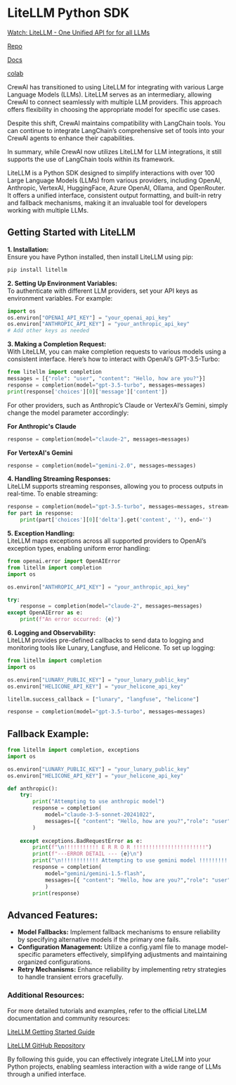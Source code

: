 # LiteLLM Python SDK

[Watch: LiteLLM - One Unified API for for all LLMs](https://www.youtube.com/watch?v=29_ipKNI8I0)

[Repo](https://github.com/BerriAI/litellm)

[Docs](https://docs.litellm.ai/docs/#litellm-python-sdk)

[colab](https://colab.research.google.com/github/BerriAI/litellm/blob/main/cookbook/liteLLM_Getting_Started.ipynb#scrollTo=speIkoX_8db4)

CrewAI has transitioned to using LiteLLM for integrating with various Large Language Models (LLMs). LiteLLM serves as an intermediary, allowing CrewAI to connect seamlessly with multiple LLM providers. This approach offers flexibility in choosing the appropriate model for specific use cases.  

Despite this shift, CrewAI maintains compatibility with LangChain tools. You can continue to integrate LangChain’s comprehensive set of tools into your CrewAI agents to enhance their capabilities.  

In summary, while CrewAI now utilizes LiteLLM for LLM integrations, it still supports the use of LangChain tools within its framework.  

LiteLLM is a Python SDK designed to simplify interactions with over 100 Large Language Models (LLMs) from various providers, including OpenAI, Anthropic, VertexAI, HuggingFace, Azure OpenAI, Ollama, and OpenRouter. It offers a unified interface, consistent output formatting, and built-in retry and fallback mechanisms, making it an invaluable tool for developers working with multiple LLMs.  

## Getting Started with LiteLLM
**1.	Installation:**  
Ensure you have Python installed, then install LiteLLM using pip:

```python
pip install litellm
```

**2.	Setting Up Environment Variables:**  
To authenticate with different LLM providers, set your API keys as environment variables. For example:

```python
import os
os.environ["OPENAI_API_KEY"] = "your_openai_api_key"
os.environ["ANTHROPIC_API_KEY"] = "your_anthropic_api_key"
# Add other keys as needed
```


**3.	Making a Completion Request:**  
With LiteLLM, you can make completion requests to various models using a consistent interface. Here’s how to interact with OpenAI’s GPT-3.5-Turbo:

```python
from litellm import completion
messages = [{"role": "user", "content": "Hello, how are you?"}]
response = completion(model="gpt-3.5-turbo", messages=messages)
print(response['choices'][0]['message']['content'])
```

For other providers, such as Anthropic’s Claude or VertexAI’s Gemini, simply change the model parameter accordingly:

**For Anthropic's Claude**
```python
response = completion(model="claude-2", messages=messages)
```

**For VertexAI's Gemini**
```python
response = completion(model="gemini-2.0", messages=messages)
```


**4.	Handling Streaming Responses:**  
LiteLLM supports streaming responses, allowing you to process outputs in real-time. To enable streaming:

```python
response = completion(model="gpt-3.5-turbo", messages=messages, stream=True)
for part in response:
    print(part['choices'][0]['delta'].get('content', ''), end='')
```


**5.	Exception Handling:**  
LiteLLM maps exceptions across all supported providers to OpenAI’s exception types, enabling uniform error handling:

```python
from openai.error import OpenAIError
from litellm import completion
import os

os.environ["ANTHROPIC_API_KEY"] = "your_anthropic_api_key"

try:
    response = completion(model="claude-2", messages=messages)
except OpenAIError as e:
    print(f"An error occurred: {e}")
```


**6.	Logging and Observability:**  
LiteLLM provides pre-defined callbacks to send data to logging and monitoring tools like Lunary, Langfuse, and Helicone. To set up logging:

```python
from litellm import completion
import os

os.environ["LUNARY_PUBLIC_KEY"] = "your_lunary_public_key"
os.environ["HELICONE_API_KEY"] = "your_helicone_api_key"

litellm.success_callback = ["lunary", "langfuse", "helicone"]

response = completion(model="gpt-3.5-turbo", messages=messages)
```

## Fallback Example:
```python
from litellm import completion, exceptions
import os

os.environ["LUNARY_PUBLIC_KEY"] = "your_lunary_public_key"
os.environ["HELICONE_API_KEY"] = "your_helicone_api_key"

def anthropic():
    try:
        print("Attempting to use anthropic model")
        response = completion(
            model="claude-3-5-sonnet-20241022",
            messages=[{ "content": "Hello, how are you?","role": "user"}]
        )
        
    except exceptions.BadRequestError as e:
        print(f"\n!!!!!!!!!!! E R R O R !!!!!!!!!!!!!!!!!!!!!!!")
        print(f"---ERROR DETAIL --- {e}\n")
        print("\n!!!!!!!!!!!! Attempting to use gemini model !!!!!!!!!!!!!!!!!!!\n")
        response = completion(
            model="gemini/gemini-1.5-flash",
            messages=[{ "content": "Hello, how are you?","role": "user"}]
            )
        print(response)
```
## Advanced Features:  
- **Model Fallbacks:** Implement fallback mechanisms to ensure reliability by specifying alternative models if the primary one fails.
- **Configuration Management:** Utilize a config.yaml file to manage model-specific parameters effectively, simplifying adjustments and maintaining organized configurations.
- **Retry Mechanisms:** Enhance reliability by implementing retry strategies to handle transient errors gracefully.

### Additional Resources:
For more detailed tutorials and examples, refer to the official LiteLLM documentation and community resources:

[LiteLLM Getting Started Guide](https://docs.litellm.ai/)  

[LiteLLM GitHub Repository](https://github.com/BerriAI/litellm)

By following this guide, you can effectively integrate LiteLLM into your Python projects, enabling seamless interaction with a wide range of LLMs through a unified interface.